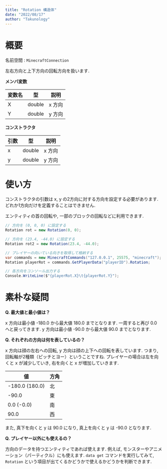 ```yaml
---
title: "Rotation 構造体"
date: "2022/08/17"
author: "Takunology"
---
```


# 概要
名前空間 : `MinecraftConnection`

左右方向と上下方向の回転方向を扱います.

**メンバ変数**

|変数名|型|説明|
|---|---|---|
|X|double|x 方向|
|Y|double|y 方向|

**コンストラクタ**

|引数|型|説明|
|---|---|---|
|x|double|x 方向|
|y|double|y 方向|

# 使い方
コンストラクタの引数は x, y の2方向に対する方向を設定する必要があります. どれか1方向だけを定義することはできません.

エンティティの首の回転や, 一部のブロックの回転などに利用できます.

```cs
// 方向を (0, 0, 0) に設定する
Rotation rot = new Rotation(0, 0);

// 方向を (23.4, -44.0) に設定する
Rotation rot2 = new Rotation(23.4, -44.0);

// プレイヤーの向いている向きを取得して格納する
var commands = new MinecraftCommands("127.0.0.1", 25575, "minecraft");
Rotation playerRot = commands.GetPlayerData("playerID").Rotation;

// 各方向をコンソール出力する
Console.WriteLine($"{playerRot.X}\t{playerRot.Y}");
```

# 素朴な疑問

**Q. 最大値と最小値は？**

x 方向は最小値 -180.0 から最大値 180.0 までとなります. 一周すると再び 0.0 へと戻ってきます. y 方向は最小値 -90.0 から最大値 90.0 までとなります. 

**Q. それぞれの方向は何を表しているの？**

x 方向は顔の左右への回転, y 方向は顔の上下への回転を表しています. つまり, 回転軸が2種類（ピッチとヨー）ということですね. プレイヤーの場合は左を向くと x が減少していき, 右を向くと x が増加していきます. 

|値|方角|
|---|---|
|-180.0 (180.0)|北|
|-90.0|東|
|0.0 (-0.0)|南|
|90.0|西|

また, 真下を向くと y は 90.0 になり, 真上を向くと y は -90.0 となります.

**Q. プレイヤー以外にも使えるの？**

方向のデータを持つエンティティであれば使えます. 例えば, モンスターやアニメーション（パーティクル）にも使えます. `data get` コマンドを実行してみて, `Rotation` という項目が出てくるかどうかで使えるかどうかを判断できます.